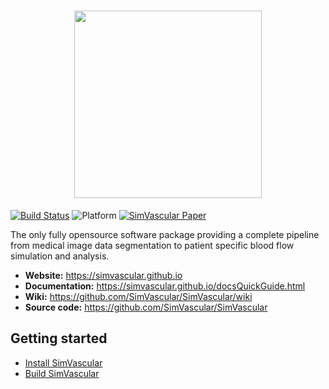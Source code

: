 <h1 align="center">
<img src="https://simvascular.github.io/img/svlogo/svLogoTitle.png" width="300">
</h1>

[![Build Status](https://github.com/SimVascular/SimVascular/actions/workflows/build.yml/badge.svg)](
https://github.com/SimVascular/SimVascular/actions)
![Platform](https://img.shields.io/badge/platform-macOS%20|%20linux%20|%20windows-blue)
[![SimVascular Paper](https://img.shields.io/badge/DOI-10.1007%2Fs10439--016--1762--8-important)](
https://doi.org/10.1007/s10439-016-1762-8)

The only fully opensource software package providing a complete pipeline from medical image data segmentation to patient specific blood flow simulation and analysis.

* **Website:** https://simvascular.github.io
* **Documentation:** https://simvascular.github.io/docsQuickGuide.html
* **Wiki:** https://github.com/SimVascular/SimVascular/wiki
* **Source code:** https://github.com/SimVascular/SimVascular

## Getting started

* [Install SimVascular](https://simtk.org/frs/index.php?group_id=188)
* [Build SimVascular](https://github.com/SimVascular/SimVascular/wiki/wiki_for_developers)
